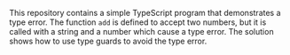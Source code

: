 This repository contains a simple TypeScript program that demonstrates a type error. The function `add` is defined to accept two numbers, but it is called with a string and a number which cause a type error. The solution shows how to use type guards to avoid the type error.